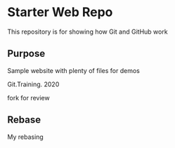 # Starter Web Repo

This repository is for showing how Git and GitHub work

## Purpose

Sample website with plenty of files for demos


Git.Training. 2020


fork for review

## Rebase
My rebasing